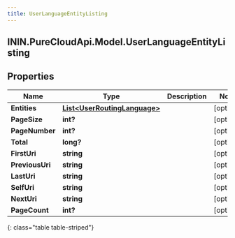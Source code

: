 ```yaml
---
title: UserLanguageEntityListing
---
```

## ININ.PureCloudApi.Model.UserLanguageEntityListing

## Properties

|Name | Type | Description | Notes|
|------------ | ------------- | ------------- | -------------|
| **Entities** | [**List&lt;UserRoutingLanguage&gt;**](UserRoutingLanguage.html) |  | [optional] |
| **PageSize** | **int?** |  | [optional] |
| **PageNumber** | **int?** |  | [optional] |
| **Total** | **long?** |  | [optional] |
| **FirstUri** | **string** |  | [optional] |
| **PreviousUri** | **string** |  | [optional] |
| **LastUri** | **string** |  | [optional] |
| **SelfUri** | **string** |  | [optional] |
| **NextUri** | **string** |  | [optional] |
| **PageCount** | **int?** |  | [optional] |
{: class="table table-striped"}


